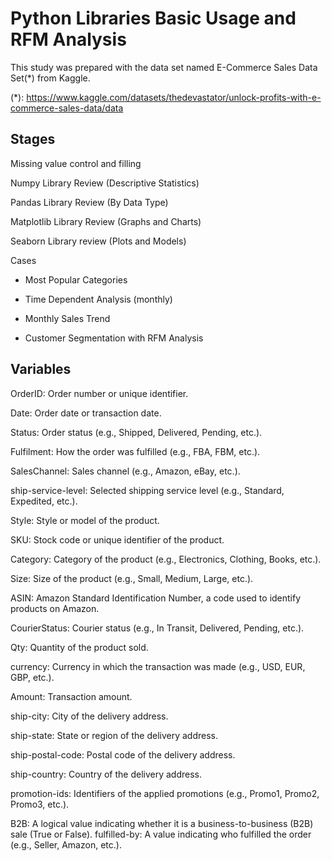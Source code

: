 # **Python Libraries Basic Usage and RFM Analysis**

This study was prepared with the data set named E-Commerce Sales Data Set(*) from Kaggle.

(*): https://www.kaggle.com/datasets/thedevastator/unlock-profits-with-e-commerce-sales-data/data 


## **Stages**

Missing value control and filling

Numpy Library Review (Descriptive Statistics)

Pandas Library Review (By Data Type)

Matplotlib Library Review (Graphs and Charts)

Seaborn Library review (Plots and Models)

Cases

 * Most Popular Categories
 
 * Time Dependent Analysis (monthly)
 
 * Monthly Sales Trend
 
 * Customer Segmentation with RFM Analysis


## **Variables**

OrderID: Order number or unique identifier.

Date: Order date or transaction date.

Status: Order status (e.g., Shipped, Delivered, Pending, etc.).

Fulfilment: How the order was fulfilled (e.g., FBA, FBM, etc.).

SalesChannel: Sales channel (e.g., Amazon, eBay, etc.).

ship-service-level: Selected shipping service level (e.g., Standard, Expedited, etc.).

Style: Style or model of the product.

SKU: Stock code or unique identifier of the product.

Category: Category of the product (e.g., Electronics, Clothing, Books, etc.).

Size: Size of the product (e.g., Small, Medium, Large, etc.).

ASIN: Amazon Standard Identification Number, a code used to identify products on Amazon.

CourierStatus: Courier status (e.g., In Transit, Delivered, Pending, etc.).

Qty: Quantity of the product sold.

currency: Currency in which the transaction was made (e.g., USD, EUR, GBP, etc.).

Amount: Transaction amount.

ship-city: City of the delivery address.

ship-state: State or region of the delivery address.

ship-postal-code: Postal code of the delivery address.

ship-country: Country of the delivery address.

promotion-ids: Identifiers of the applied promotions (e.g., Promo1, Promo2, Promo3, etc.).

B2B: A logical value indicating whether it is a business-to-business (B2B) sale (True or False).
fulfilled-by: A value indicating who fulfilled the order (e.g., Seller, Amazon, etc.).





